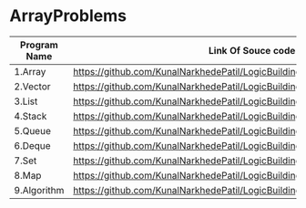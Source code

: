 # ArrayProblems

| Program Name             | Link Of Souce code                                                                   |
| ----------------- | ------------------------------------------------------------------ |
1.Array   |https://github.com/KunalNarkhedePatil/LogicBuilding/blob/main/STL/Array.cpp
2.Vector   |https://github.com/KunalNarkhedePatil/LogicBuilding/blob/main/STL/vector.cpp
3.List   |https://github.com/KunalNarkhedePatil/LogicBuilding/blob/main/STL/List.cpp
4.Stack   |https://github.com/KunalNarkhedePatil/LogicBuilding/blob/main/STL/Stack.cpp
5.Queue   |https://github.com/KunalNarkhedePatil/LogicBuilding/blob/main/STL/Queue.cpp
6.Deque   |https://github.com/KunalNarkhedePatil/LogicBuilding/blob/main/STL/Deque.cpp
7.Set   |https://github.com/KunalNarkhedePatil/LogicBuilding/blob/main/STL/Set.cpp
8.Map   |https://github.com/KunalNarkhedePatil/LogicBuilding/blob/main/STL/Map.cpp
9.Algorithm   |https://github.com/KunalNarkhedePatil/LogicBuilding/blob/main/STL/Algorithm.cpp
